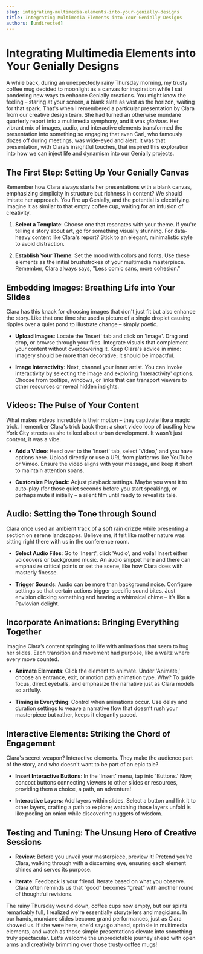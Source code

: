 ```yaml
---
slug: integrating-multimedia-elements-into-your-genially-designs
title: Integrating Multimedia Elements into Your Genially Designs
authors: [undirected]
---
```



# Integrating Multimedia Elements into Your Genially Designs

A while back, during an unexpectedly rainy Thursday morning, my trusty coffee mug decided to moonlight as a canvas for inspiration while I sat pondering new ways to enhance Genially creations. You might know the feeling – staring at your screen, a blank slate as vast as the horizon, waiting for that spark. That's when I remembered a particular presentation by Clara from our creative design team. She had turned an otherwise mundane quarterly report into a multimedia symphony, and it was *glorious*. Her vibrant mix of images, audio, and interactive elements transformed the presentation into something so engaging that even Carl, who famously dozes off during meetings, was wide-eyed and alert. It was that presentation, with Clara’s insightful touches, that inspired this exploration into how we can inject life and dynamism into our Genially projects.

## The First Step: Setting Up Your Genially Canvas 

Remember how Clara always starts her presentations with a blank canvas, emphasizing simplicity in structure but richness in content? We should imitate her approach. You fire up Genially, and the potential is electrifying. Imagine it as similar to that empty coffee cup, waiting for an infusion of creativity.

1. **Select a Template**: Choose one that resonates with your theme. If you're telling a story about art, go for something visually stunning. For data-heavy content like Clara's report? Stick to an elegant, minimalistic style to avoid distraction.

2. **Establish Your Theme**: Set the mood with colors and fonts. Use these elements as the initial brushstrokes of your multimedia masterpiece. Remember, Clara always says, "Less comic sans, more cohesion."

## Embedding Images: Breathing Life into Your Slides

Clara has this knack for choosing images that don't just fit but also enhance the story. Like that one time she used a picture of a single droplet causing ripples over a quiet pond to illustrate change – simply poetic.

- **Upload Images**: Locate the 'Insert' tab and click on 'Image'. Drag and drop, or browse through your files. Integrate visuals that complement your content without overpowering it. Keep Clara's advice in mind: imagery should be more than decorative; it should be impactful.

- **Image Interactivity**: Next, channel your inner artist. You can invoke interactivity by selecting the image and exploring 'Interactivity' options. Choose from tooltips, windows, or links that can transport viewers to other resources or reveal hidden insights.

## Videos: The Pulse of Your Content

What makes videos incredible is their motion – they captivate like a magic trick. I remember Clara's trick back then: a short video loop of bustling New York City streets as she talked about urban development. It wasn't just content, it was a vibe.

- **Add a Video**: Head over to the 'Insert' tab, select 'Video,' and you have options here. Upload directly or use a URL from platforms like YouTube or Vimeo. Ensure the video aligns with your message, and keep it short to maintain attention spans.

- **Customize Playback**: Adjust playback settings. Maybe you want it to auto-play (for those quiet seconds before you start speaking), or perhaps mute it initially – a silent film until ready to reveal its tale.

## Audio: Setting the Tone through Sound

Clara once used an ambient track of a soft rain drizzle while presenting a section on serene landscapes. Believe me, it felt like mother nature was sitting right there with us in the conference room.

- **Select Audio Files**: Go to 'Insert', click 'Audio', and voila! Insert either voiceovers or background music. An audio snippet here and there can emphasize critical points or set the scene, like how Clara does with masterly finesse.

- **Trigger Sounds**: Audio can be more than background noise. Configure settings so that certain actions trigger specific sound bites. Just envision clicking something and hearing a whimsical chime – it’s like a Pavlovian delight.

## Incorporate Animations: Bringing Everything Together

Imagine Clara’s content springing to life with animations that seem to hug her slides. Each transition and movement had purpose, like a waltz where every move counted.

- **Animate Elements**: Click the element to animate. Under 'Animate,' choose an entrance, exit, or motion path animation type. Why? To guide focus, direct eyeballs, and emphasize the narrative just as Clara models so artfully.

- **Timing is Everything**: Control when animations occur. Use delay and duration settings to weave a narrative flow that doesn’t rush your masterpiece but rather, keeps it elegantly paced.

## Interactive Elements: Striking the Chord of Engagement

Clara's secret weapon? Interactive elements. They make the audience part of the story, and who doesn't want to be part of an epic tale?

- **Insert Interactive Buttons**: In the 'Insert' menu, tap into 'Buttons.' Now, concoct buttons connecting viewers to other slides or resources, providing them a choice, a path, an adventure!

- **Interactive Layers**: Add layers within slides. Select a button and link it to other layers, crafting a path to explore; watching those layers unfold is like peeling an onion while discovering nuggets of wisdom.

## Testing and Tuning: The Unsung Hero of Creative Sessions

- **Review**: Before you unveil your masterpiece, preview it! Pretend you're Clara, walking through with a discerning eye, ensuring each element shines and serves its purpose.

- **Iterate**: Feedback is your friend. Iterate based on what you observe. Clara often reminds us that “good” becomes “great” with another round of thoughtful revisions.

The rainy Thursday wound down, coffee cups now empty, but our spirits remarkably full, I realized we're essentially storytellers and magicians. In our hands, mundane slides become grand performances, just as Clara showed us. If she were here, she'd say: go ahead, sprinkle in multimedia elements, and watch as those simple presentations elevate into something truly spectacular. Let's welcome the unpredictable journey ahead with open arms and creativity brimming over those trusty coffee mugs!